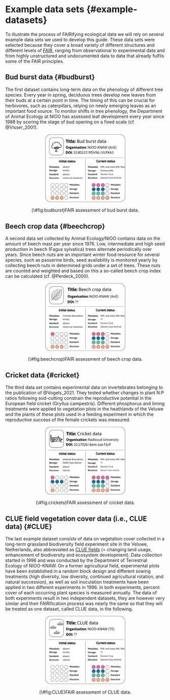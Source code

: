 # Example data sets {#example-datasets}
To illustrate the process of FAIRifying ecological data we will rely on several example data sets we used to develop this guide. These data sets were selected because they cover a broad variety of different structures and different levels of [FAIR](#FAIR), ranging from observational to experimental data and from highly unstructured and undocumented data to data that already fulfils some of the FAIR principles. 

## Bud burst data {#budburst}
The first dataset contains long-term data on the phenology of different tree species. Every year in spring, deciduous trees develop new leaves from their buds at a certain point in time. The timing of this can be crucial for herbivores, such as caterpillars, relying on newly emerging leaves as an important food source. To monitor shifts in tree phenology, the Department of Animal Ecology at NIOO has assessed leaf development every year since 1988  by scoring the stage of bud opening on a fixed scale (cf. @Visser_2001). 

<div class="figure" style="text-align: center">
<img src="images/ID-card_budburst.png" alt="FAIR assessment of bud burst data." width="50%" />
<p class="caption">(\#fig:budburst)FAIR assessment of bud burst data.</p>
</div>

## Beech crop data {#beechcrop}
A second data set collected by Animal Ecology/NIOO contains data on the amount of beech mast per year since 1976. Low, intermediate and high seed production in beech (Fagus sylvatica) trees alternate periodically over years. Since beech nuts are an important winter food resource for several species, such as passerine birds, seed availability is monitored yearly by collecting beech nuts in determined grids under a set of trees. These nuts are counted and weighted and based on this a so-called beech crop index can be calculated (cf. @Perdeck_2000). 

<div class="figure" style="text-align: center">
<img src="images/ID-card_beechcrop.png" alt="FAIR assessment of beech crop data." width="50%" />
<p class="caption">(\#fig:beechcrop)FAIR assessment of beech crop data.</p>
</div>

## Cricket data {#cricket}
The third data set contains experimental data on invertebrates belonging to the publication of @Vogels_2021. They tested whether changes in plant N:P ratios following sod-cutting constrain the reproductive potential in the European field cricket (Gryllus campestris). Different phosphorus and liming treatments were applied to vegetation plots in the heathlands of the Veluwe and the plants of these plots used in a feeding experiment in which the reproductive success of the female crickets was measured. 

<div class="figure" style="text-align: center">
<img src="images/ID-card_cricket.png" alt="FAIR assessment of cricket data." width="50%" />
<p class="caption">(\#fig:crickets)FAIR assessment of cricket data.</p>
</div>

## CLUE field vegetation cover data (i.e., CLUE data) {#CLUE}
The last example dataset consists of data on vegetation cover collected in a long-term grassland biodiversity field experiment site in the Veluwe, Netherlands, also abbreviated as [CLUE fields](https://nioo.knaw.nl/en/facilities/clue-field-veluwe-database) (= changing land usage, enhancement of biodiversity and ecosystem development). Data collection started in 1996 and was conducted by the Department of Terrestrial Ecology of NIOO-KNAW. On a former agricultural field, experimental plots have been established in a random block design and different sowing treatments (high diversity, low diversity, continued agricultural rotation, and natural succession), as well as soil inoculation treatments have been applied in two different experiments in 1996. In both experiments, percent cover of each occurring plant species is measured annually. The data of both experiments result in two independent datasets, they are however very similar and their FAIRification process was nearly the same so that they will be treated as one dataset, called CLUE data, in the following. 

<div class="figure" style="text-align: center">
<img src="images/ID-card_CLUE.png" alt="FAIR assessment of CLUE data." width="50%" />
<p class="caption">(\#fig:CLUE)FAIR assessment of CLUE data.</p>
</div>
